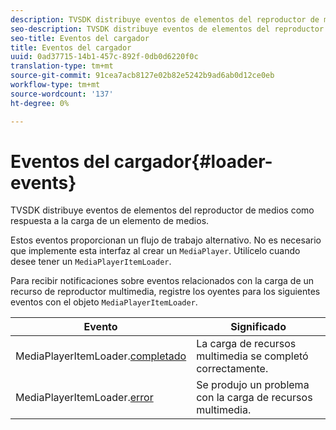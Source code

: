 ```yaml
---
description: TVSDK distribuye eventos de elementos del reproductor de medios como respuesta a la carga de un elemento de medios.
seo-description: TVSDK distribuye eventos de elementos del reproductor de medios como respuesta a la carga de un elemento de medios.
seo-title: Eventos del cargador
title: Eventos del cargador
uuid: 0ad37715-14b1-457c-892f-0db0d6220f0c
translation-type: tm+mt
source-git-commit: 91cea7acb8127e02b82e5242b9ad6ab0d12ce0eb
workflow-type: tm+mt
source-wordcount: '137'
ht-degree: 0%

---
```



# Eventos del cargador{#loader-events}

TVSDK distribuye eventos de elementos del reproductor de medios como respuesta a la carga de un elemento de medios.

Estos eventos proporcionan un flujo de trabajo alternativo. No es necesario que implemente esta interfaz al crear un `MediaPlayer`. Utilícelo cuando desee tener un `MediaPlayerItemLoader`.

Para recibir notificaciones sobre eventos relacionados con la carga de un recurso de reproductor multimedia, registre los oyentes para los siguientes eventos con el objeto `MediaPlayerItemLoader`.

| Evento | Significado |
|---|---|
| MediaPlayerItemLoader.[completado](https://help.adobe.com/en_US/primetime/api/psdk/asdoc-dhls_1.4/com/adobe/mediacore/MediaPlayerItemLoader.html#event:completed) | La carga de recursos multimedia se completó correctamente. |
| MediaPlayerItemLoader.[error](https://help.adobe.com/en_US/primetime/api/psdk/asdoc-dhls_1.4/com/adobe/mediacore/MediaPlayerItemLoader.html#event:failed) | Se produjo un problema con la carga de recursos multimedia. |